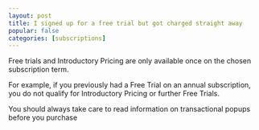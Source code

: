 ```yaml
---
layout: post
title: I signed up for a free trial but got charged straight away
popular: false
categories: [subscriptions]
---
```

Free trials and Introductory Pricing are only available once on the chosen subscription term.

For example, if you previously had a Free Trial on an annual subscription, you do not qualify for Introductory Pricing or further Free Trials.

You should always take care to read information on transactional popups before you purchase  
